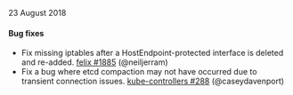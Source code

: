 23 August 2018

#### Bug fixes

 - Fix missing iptables after a HostEndpoint-protected interface is deleted and re-added. [felix #1885](https://github.com/projectcalico/felix/pull/1885) (@neiljerram)
 - Fix a bug where etcd compaction may not have occurred due to transient connection issues. [kube-controllers #288](https://github.com/projectcalico/kube-controllers/pull/288) (@caseydavenport)
